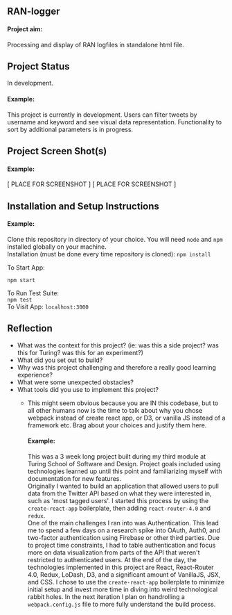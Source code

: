 ## RAN-logger

#### Project aim:

Processing and display of RAN logfiles in standalone html file.

## Project Status

In development.

#### Example:

This project is currently in development. Users can filter tweets by username and keyword and see visual data representation. Functionality to sort by additional parameters is in progress.

## Project Screen Shot(s)

#### Example:

[ PLACE FOR SCREENSHOT ]
[ PLACE FOR SCREENSHOT ]

## Installation and Setup Instructions

#### Example:

Clone this repository in directory of your choice. You will need `node` and `npm` installed globally on your machine.  
Installation (must be done every time repository is cloned):
`npm install`  

To Start App: 

`npm start`

To Run Test Suite:  
`npm test`  
To Visit App:
`localhost:3000`  

## Reflection

- What was the context for this project? (ie: was this a side project? was this for Turing? was this for an experiment?)
- What did you set out to build?
- Why was this project challenging and therefore a really good learning experience?
- What were some unexpected obstacles?
- What tools did you use to implement this project?
  - This might seem obvious because you are IN this codebase, but to all other humans now is the time to talk about why you chose webpack instead of create react app, or D3, or vanilla JS instead of a framework etc. Brag about your choices and justify them here.  
    
    #### Example:
    
    This was a 3 week long project built during my third module at Turing School of Software and Design. Project goals included using technologies learned up until this point and familiarizing myself with documentation for new features.  
    Originally I wanted to build an application that allowed users to pull data from the Twitter API based on what they were interested in, such as 'most tagged users'. I started this process by using the `create-react-app` boilerplate, then adding `react-router-4.0` and `redux`.  
    One of the main challenges I ran into was Authentication. This lead me to spend a few days on a research spike into OAuth, Auth0, and two-factor authentication using Firebase or other third parties. Due to project time constraints, I had to table authentication and focus more on data visualization from parts of the API that weren't restricted to authenticated users.
    At the end of the day, the technologies implemented in this project are React, React-Router 4.0, Redux, LoDash, D3, and a significant amount of VanillaJS, JSX, and CSS. I chose to use the `create-react-app` boilerplate to minimize initial setup and invest more time in diving into weird technological rabbit holes. In the next iteration I plan on handrolling a `webpack.config.js` file to more fully understand the build process.
